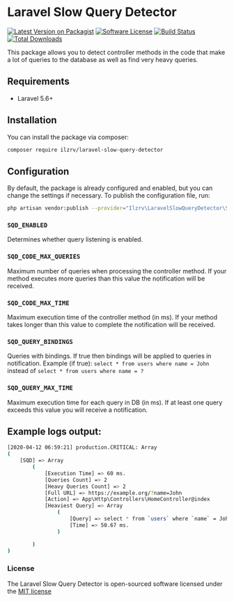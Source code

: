 # Laravel Slow Query Detector
[![Latest Version on Packagist][ico-version]][link-packagist]
[![Software License][ico-license]](LICENSE)
[![Build Status][ico-travis]][link-travis]
[![Total Downloads][ico-downloads]][link-downloads]

This package allows you to detect controller methods in the code that make a lot of queries to the database as well as find very heavy queries.

## Requirements

 * Laravel 5.6+

## Installation

You can install the package via composer:
```bash
composer require ilzrv/laravel-slow-query-detector
```

## Configuration

By default, the package is already configured and enabled, but you can change the settings if necessary.
To publish the configuration file, run:

```bash
php artisan vendor:publish --provider="Ilzrv\LaravelSlowQueryDetector\ServiceProvider"
```

### `SQD_ENABLED`

Determines whether query listening is enabled.

### `SQD_CODE_MAX_QUERIES`

Maximum number of queries when processing the controller method.
If your method executes more queries than this value the notification will be received.

### `SQD_CODE_MAX_TIME`

Maximum execution time of the controller method (in ms).
If your method takes longer than this value to complete the notification will be received.

### `SQD_QUERY_BINDINGS`

Queries with bindings.
If true then bindings will be applied to queries in notification.
Example (if true): `select * from users where name = John` instead of `select * from users where name = ?`

### `SQD_QUERY_MAX_TIME`

Maximum execution time for each query in DB (in ms).
If at least one query exceeds this value
you will receive a notification.

## Example logs output:

```bash
[2020-04-12 06:59:21] production.CRITICAL: Array
(
    [SQD] => Array
        (
            [Execution Time] => 60 ms.
            [Queries Count] => 2
            [Heavy Queries Count] => 2
            [Full URL] => https://example.org/?name=John
            [Action] => App\Http\Controllers\HomeController@index
            [Heaviest Query] => Array
                (
                    [Query] => select * from `users` where `name` = John
                    [Time] => 50.67 ms.
                )

        )
)
```

### License

The Laravel Slow Query Detector is open-sourced software licensed under the [MIT license](http://opensource.org/licenses/MIT)

[ico-version]: https://img.shields.io/packagist/v/ilzrv/laravel-slow-query-detector
[ico-license]: https://img.shields.io/badge/license-MIT-brightgreen.svg
[ico-travis]: https://img.shields.io/travis/ilzrv/laravel-slow-query-detector
[ico-downloads]: https://img.shields.io/packagist/dt/ilzrv/laravel-slow-query-detector

[link-packagist]: https://packagist.org/packages/ilzrv/laravel-slow-query-detector
[link-travis]: https://travis-ci.org/ilzrv/laravel-slow-query-detector
[link-downloads]: https://packagist.org/packages/ilzrv/laravel-slow-query-detector
